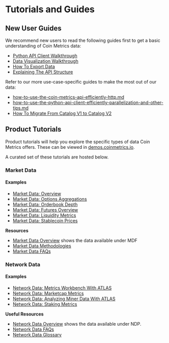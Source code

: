 # Tutorials and Guides

## New User Guides

We recommend new users to read the following guides first to get a basic understanding of Coin Metrics data:

* [Python API Client Walkthrough](../access-our-data/python-client/walkthrough\_community.md)
* [Data Visualization Walkthrough](../data-visualization/)
* [How To Export Data](user-guides/exporting-data.md)
* [Explaining The API Structure](../core-concepts/explaining-the-api-structure.md)

Refer to our more use-case-specific guides to make the most out of our data:

* [how-to-use-the-coin-metrics-api-efficiently-http.md](user-guides/how-to-use-the-coin-metrics-api-efficiently-http.md "mention")
* [how-to-use-the-python-api-client-efficiently-parallelization-and-other-tips.md](user-guides/how-to-use-the-python-api-client-efficiently-parallelization-and-other-tips.md "mention")
* [How To Migrate From Catalog V1 to Catalog V2](user-guides/how-to-migrate-from-catalog-v1-to-catalog-v2.md)

## Product Tutorials

Product tutorials will help you explore the specific types of data Coin Metrics offers. These can be viewed in [demos.coinmetrics.io](https://demos.coinmetrics.io).

A curated set of these tutorials are hosted below.

### Market Data

#### Examples

* [Market Data: Overview](tutorials/md\_market\_data\_overview.md)
* [Market Data: Options Aggregations](tutorials/md\_options\_aggregation.md)
* [Market Data: Orderbook Depth](tutorials/md\_orderbook\_depth.md)
* [Market Data: Futures Overview](tutorials/md\_futures\_overview.md)
* [Market Data: Liquidity Metrics](tutorials/md-liquidity-metrics.md)
* [Market Data: Stablecoin Prices](tutorials/md-stablecoin-prices.md)

**Resources**

* [Market Data Overview](../market-data/market-data-overview/) shows the data available under MDF
* [Market Data Methodologies](../market-data/methodologies/)
* [Market Data FAQs](../market-data/faqs/)

### Network Data

#### Examples

* [Network Data: Metrics Workbench With ATLAS](tutorials/atlas\_metric\_workbench.md)
* [Network Data: Marketcap Metrics](tutorials/ndp\_marketcap\_metrics.md)
* [Network Data: Analyzing Miner Data With ATLAS](tutorials/atlas\_miner\_signatures.md)
* [Network Data: Staking Metrics](tutorials/nd-staking-metrics.md)

**Useful Resources**

* [Network Data Overview](../network-data/network-data-overview/) shows the data available under NDP.
* [Network Data FAQs](../network-data/network-data-faqs.md)
* [Network Data Glossary](../network-data/network-data-overview/)




